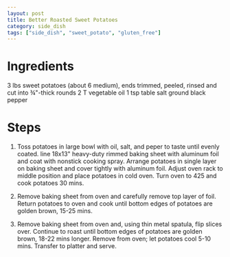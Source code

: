```yaml
---
layout: post
title: Better Roasted Sweet Potatoes
category: side_dish
tags: ["side_dish", "sweet_potato", "gluten_free"]
---
```

# Ingredients

3	lbs sweet potatoes (about 6 medium), ends trimmed, peeled, rinsed and cut into ¾"-thick rounds
2	T vegetable oil
1	tsp table salt
ground black pepper

# Steps

1. Toss potatoes in large bowl with oil, salt, and peper to taste until evenly coated.  line 18x13" heavy-duty rimmed baking sheet with aluminum foil and coat with nonstick cooking spray.  Arrange potatoes in single layer on baking sheet and cover tightly with aluminum foil. Adjust oven rack to middle position and place potatoes in cold oven.  Turn oven to 425 and cook potatoes 30 mins.

2. Remove baking sheet from oven and carefully remove top layer of foil. Return potatoes to oven and cook until bottom edges of potatoes are golden brown, 15-25 mins.

3. Remove baking sheet from oven and, using thin metal spatula, flip slices over. Continue to roast until bottom edges of potatoes are golden brown, 18-22 mins longer. Remove from oven; let potatoes cool 5-10 mins. Transfer to platter and serve.